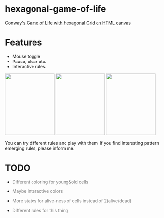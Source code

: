 # hexagonal-game-of-life

<a href="http://aybberk.github.io/hexagonal-game-of-life"> Conway's Game of Life with Hexagonal Grid on HTML canvas. </a>

<h1>Features</h1>
<ul>  
  <li> Mouse toggle </li>
  <li> Pause, clear etc. </li>  
  <li> Interactive rules. </li>
</ul>

<img src="https://i.hizliresim.com/ZOo6Ba.jpg" width="160" height="200"></img>
<img src="https://i.hizliresim.com/POWG49.jpg" width="160" height="200"></img>
<img src="https://i.hizliresim.com/g90bz3.jpg" width="160" height="200"></img>



You can try different rules and play with them. If you find interesting pattern emerging rules, please inform me.

<h1>TODO</h1>
<ul>
  <li><p style="color: gray"> Different coloring for young&old cells </p> </li>
  <li><p style="color: gray"> Maybe interactive colors </p> </li>
  <li><p style="color: gray"> More states for alive-ness of cells instead of 2(alive/dead) </p> </li>
  <li><p style="color: gray"> Different rules for this thing </p> </li>
</ul>
